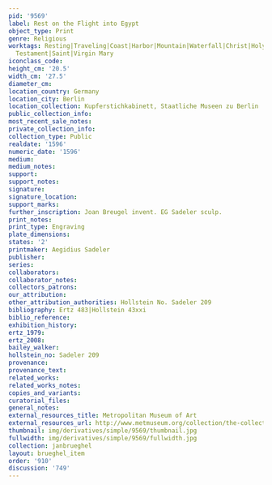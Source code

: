 ```yaml
---
pid: '9569'
label: Rest on the Flight into Egypt
object_type: Print
genre: Religious
worktags: Resting|Traveling|Coast|Harbor|Mountain|Waterfall|Christ|Holy family|New
  Testament|Saint|Virgin Mary
iconclass_code:
height_cm: '20.5'
width_cm: '27.5'
diameter_cm:
location_country: Germany
location_city: Berlin
location_collection: Kupferstichkabinett, Staatliche Museen zu Berlin
public_collection_info:
most_recent_sale_notes:
private_collection_info:
collection_type: Public
realdate: '1596'
numeric_date: '1596'
medium:
medium_notes:
support:
support_notes:
signature:
signature_location:
support_marks:
further_inscription: Joan Breugel invent. EG Sadeler sculp.
print_notes:
print_type: Engraving
plate_dimensions:
states: '2'
printmaker: Aegidius Sadeler
publisher:
series:
collaborators:
collaborator_notes:
collectors_patrons:
our_attribution:
other_attribution_authorities: Hollstein No. Sadeler 209
bibliography: Ertz 483|Hollstein 43xxi
biblio_reference:
exhibition_history:
ertz_1979:
ertz_2008:
bailey_walker:
hollstein_no: Sadeler 209
provenance:
provenance_text:
related_works:
related_works_notes:
copies_and_variants:
curatorial_files:
general_notes:
external_resources_title: Metropolitan Museum of Art
external_resources_url: http://www.metmuseum.org/collection/the-collection-online/search/382731
thumbnail: img/derivatives/simple/9569/thumbnail.jpg
fullwidth: img/derivatives/simple/9569/fullwidth.jpg
collection: janbrueghel
layout: brueghel_item
order: '910'
discussion: '749'
---
```

